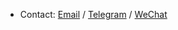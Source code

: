 - Contact: <a href="mailto:admin@initnil.com">Email</a> / <a href="https://t.me/initnil">Telegram</a> / <a href="https://comment.sinaimg.cn/d3/e9/2c20af3a002c3678498362dd47dd0d37c6da.jpg">WeChat</a>
